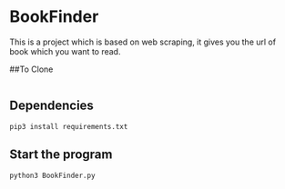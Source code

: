 # BookFinder

This is a project which is based on web scraping, it gives you the url of book which you want to read.

##To Clone

```

```

## Dependencies

```
pip3 install requirements.txt
```

## Start the program

```
python3 BookFinder.py
```
